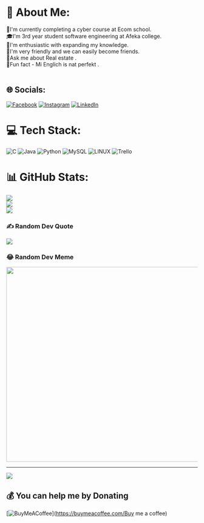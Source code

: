 # 💫 About Me:
🐍I'm currently completing a cyber course at Ecom school.<br>🎓I'm 3rd year student software engineering at Afeka college.<br>🤖I'm enthusiastic with expanding  my knowledge.<br>🤗I'm very friendly and we can easily become friends.<br>🔑Ask me about Real estate .<br>🤣Fun fact - Mi Englich is nat perfekt .<br><br>


## 🌐 Socials:
[![Facebook](https://img.shields.io/badge/Facebook-%231877F2.svg?logo=Facebook&logoColor=white)](https://www.facebook.com/natali.dahary/) [![Instagram](https://img.shields.io/badge/Instagram-%23E4405F.svg?logo=Instagram&logoColor=white)](https://instagram.com/natalidahary) [![LinkedIn](https://img.shields.io/badge/LinkedIn-%230077B5.svg?logo=linkedin&logoColor=white)](https://www.linkedin.com/in/natali-dahary-abb967216) 

# 💻 Tech Stack:
![C](https://img.shields.io/badge/c-%2300599C.svg?style=for-the-badge&logo=c&logoColor=white) ![Java](https://img.shields.io/badge/java-%23ED8B00.svg?style=for-the-badge&logo=java&logoColor=white) ![Python](https://img.shields.io/badge/python-3670A0?style=for-the-badge&logo=python&logoColor=ffdd54) ![MySQL](https://img.shields.io/badge/mysql-%2300f.svg?style=for-the-badge&logo=mysql&logoColor=white) ![LINUX](https://img.shields.io/badge/Linux-FCC624?style=for-the-badge&logo=linux&logoColor=black) ![Trello](https://img.shields.io/badge/Trello-%23026AA7.svg?style=for-the-badge&logo=Trello&logoColor=white) 
# 📊 GitHub Stats:
![](https://github-readme-stats.vercel.app/api?username=natalidahary&theme=darcula&hide_border=false&include_all_commits=true&count_private=true)<br/>
![](https://github-readme-streak-stats.herokuapp.com/?user=natalidahary&theme=darcula&hide_border=false)<br/>
![](https://github-readme-stats.vercel.app/api/top-langs/?username=natalidahary&theme=darcula&hide_border=false&include_all_commits=true&count_private=true&layout=compact)

### ✍️ Random Dev Quote
![](https://quotes-github-readme.vercel.app/api?type=horizontal&theme=dark)

### 😂 Random Dev Meme
<img src="https://random-memer.herokuapp.com/" width="512px"/>

---
[![](https://visitcount.itsvg.in/api?id=natalidahary&icon=0&color=12)](https://visitcount.itsvg.in)

  ## 💰 You can help me by Donating
  [![BuyMeACoffee](https://img.shields.io/badge/Buy%20Me%20a%20Coffee-ffdd00?style=for-the-badge&logo=buy-me-a-coffee&logoColor=black)](https://buymeacoffee.com/Buy me a coffee) 

  
<!-- Proudly created with GPRM ( https://gprm.itsvg.in ) -->

